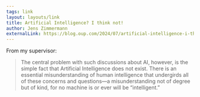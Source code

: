 ```yaml
---
tags: link
layout: layouts/link
title: Artificial Intelligence? I think not!
author: Jens Zimmermann
externalLink: https://blog.oup.com/2024/07/artificial-intelligence-i-think-not/
---
```


From my supervisor:

> The central problem with such discussions about AI, however, is the simple fact that Artificial Intelligence does not exist. There is an essential misunderstanding of human intelligence that undergirds all of these concerns and questions—a misunderstanding not of degree but of kind, for no machine is or ever will be “intelligent.”
